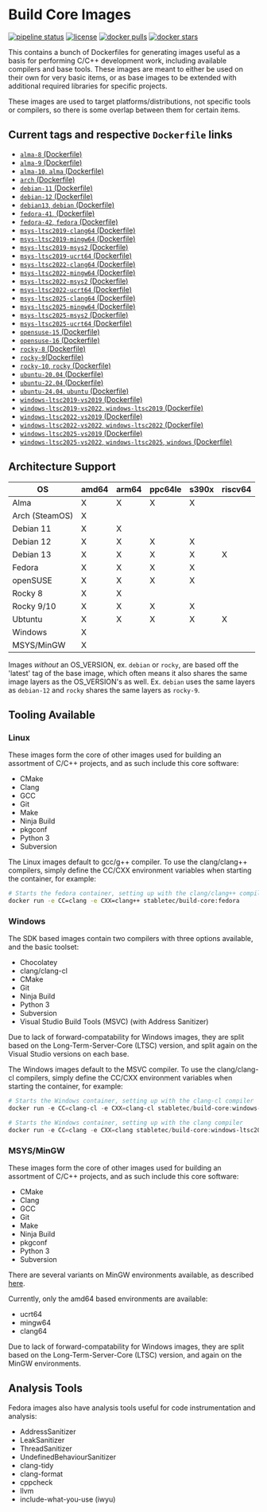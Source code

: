 # Build Core Images

[![pipeline status](https://git.stabletec.com/docker/build-core/badges/main/pipeline.svg)](https://git.stabletec.com/docker/build-core/commits/main)
[![license](https://img.shields.io/badge/license-Apache%202.0-blue.svg)](LICENSE)
[![docker pulls](https://img.shields.io/docker/pulls/stabletec/build-core.svg)](https://hub.docker.com/r/stabletec/build-core/)
[![docker stars](https://img.shields.io/docker/stars/stabletec/build-core.svg)](https://hub.docker.com/r/stabletec/build-core/)

This contains a bunch of Dockerfiles for generating images useful as a basis for performing C/C++ development work, including available compilers and base tools. These images are meant to either be used on their own for very basic items, or as base images to be extended with additional required libraries for specific projects.

These images are used to target platforms/distributions, not specific tools or compilers, so there is some overlap between them for certain items.

## Current tags and respective `Dockerfile` links

- [`alma-8` (Dockerfile)](https://github.com/StableCoder/docker-build-core/tree/main/alma/alma-8.Dockerfile)
- [`alma-9` (Dockerfile)](https://github.com/StableCoder/docker-build-core/tree/main/alma/alma-9.Dockerfile)
- [`alma-10`, `alma` (Dockerfile)](https://github.com/StableCoder/docker-build-core/tree/main/alma/alma-10.Dockerfile)
- [`arch` (Dockerfile)](https://github.com/StableCoder/docker-build-core/tree/main/arch/arch.Dockerfile)
- [`debian-11` (Dockerfile)](https://github.com/StableCoder/docker-build-core/tree/main/debian/debian-11.Dockerfile)
- [`debian-12` (Dockerfile)](https://github.com/StableCoder/docker-build-core/tree/main/debian/debian-12.Dockerfile)
- [`debian13`, `debian` (Dockerfile)](https://github.com/StableCoder/docker-build-core/tree/main/debian/debian-13.Dockerfile)
- [`fedora-41`, (Dockerfile)](https://github.com/StableCoder/docker-build-core/tree/main/fedora/fedora-41.Dockerfile)
- [`fedora-42`, `fedora` (Dockerfile)](https://github.com/StableCoder/docker-build-core/tree/main/fedora/fedora-42.Dockerfile)
- [`msys-ltsc2019-clang64` (Dockerfile)](https://github.com/StableCoder/docker-build-core/tree/main/msys-ltsc2019/msys-ltsc2019-clang64.Dockerfile)
- [`msys-ltsc2019-mingw64` (Dockerfile)](https://github.com/StableCoder/docker-build-core/tree/main/msys-ltsc2019/msys-ltsc2019-mingw64.Dockerfile)
- [`msys-ltsc2019-msys2` (Dockerfile)](https://github.com/StableCoder/docker-build-core/tree/main/msys-ltsc2019/msys-ltsc2019-msys2.Dockerfile)
- [`msys-ltsc2019-ucrt64` (Dockerfile)](https://github.com/StableCoder/docker-build-core/tree/main/msys-ltsc2019/msys-ltsc2019-ucrt64.Dockerfile)
- [`msys-ltsc2022-clang64` (Dockerfile)](https://github.com/StableCoder/docker-build-core/tree/main/msys-ltsc2022/msys-ltsc2022-clang64.Dockerfile)
- [`msys-ltsc2022-mingw64` (Dockerfile)](https://github.com/StableCoder/docker-build-core/tree/main/msys-ltsc2022/msys-ltsc2022-mingw64.Dockerfile)
- [`msys-ltsc2022-msys2` (Dockerfile)](https://github.com/StableCoder/docker-build-core/tree/main/msys-ltsc2022/msys-ltsc2022-msys2.Dockerfile)
- [`msys-ltsc2022-ucrt64` (Dockerfile)](https://github.com/StableCoder/docker-build-core/tree/main/msys-ltsc2022/msys-ltsc2022-ucrt64.Dockerfile)
- [`msys-ltsc2025-clang64` (Dockerfile)](https://github.com/StableCoder/docker-build-core/tree/main/msys-ltsc2025/msys-ltsc2025-clang64.Dockerfile)
- [`msys-ltsc2025-mingw64` (Dockerfile)](https://github.com/StableCoder/docker-build-core/tree/main/msys-ltsc2025/msys-ltsc2025-mingw64.Dockerfile)
- [`msys-ltsc2025-msys2` (Dockerfile)](https://github.com/StableCoder/docker-build-core/tree/main/msys-ltsc2025/msys-ltsc2025-msys2.Dockerfile)
- [`msys-ltsc2025-ucrt64` (Dockerfile)](https://github.com/StableCoder/docker-build-core/tree/main/msys-ltsc2025/msys-ltsc2025-ucrt64.Dockerfile)
- [`opensuse-15` (Dockerfile)](https://github.com/StableCoder/docker-build-core/tree/main/opensuse/opensuse-15.Dockerfile)
- [`opensuse-16` (Dockerfile)](https://github.com/StableCoder/docker-build-core/tree/main/opensuse/opensuse-16.Dockerfile)
- [`rocky-8` (Dockerfile)](https://github.com/StableCoder/docker-build-core/tree/main/rocky/rocky-8.Dockerfile)
- [`rocky-9`(Dockerfile)](https://github.com/StableCoder/docker-build-core/tree/main/rocky/rocky-9.Dockerfile)
- [`rocky-10`, `rocky` (Dockerfile)](https://github.com/StableCoder/docker-build-core/tree/main/rocky/rocky-10.Dockerfile)
- [`ubuntu-20.04` (Dockerfile)](https://github.com/StableCoder/docker-build-core/tree/main/ubuntu/ubuntu-20.04.Dockerfile)
- [`ubuntu-22.04` (Dockerfile)](https://github.com/StableCoder/docker-build-core/tree/main/ubuntu/ubuntu-22.04.Dockerfile)
- [`ubuntu-24.04`, `ubuntu` (Dockerfile)](https://github.com/StableCoder/docker-build-core/tree/main/ubuntu/ubuntu-24.04.Dockerfile)
- [`windows-ltsc2019-vs2019` (Dockerfile)](https://github.com/StableCoder/docker-build-core/tree/main/windows-ltsc2019/windows-ltsc2019-vs2019.Dockerfile)
- [`windows-ltsc2019-vs2022`, `windows-ltsc2019` (Dockerfile)](https://github.com/StableCoder/docker-build-core/tree/main/windows-ltsc2019/windows-ltsc2019-vs2022.Dockerfile)
- [`windows-ltsc2022-vs2019` (Dockerfile)](https://github.com/StableCoder/docker-build-core/tree/main/windows-ltsc2022/windows-ltsc2022-vs2019.Dockerfile)
- [`windows-ltsc2022-vs2022`, `windows-ltsc2022` (Dockerfile)](https://github.com/StableCoder/docker-build-core/tree/main/windows-ltsc2022/windows-ltsc2022-vs2022.Dockerfile)
- [`windows-ltsc2025-vs2019` (Dockerfile)](https://github.com/StableCoder/docker-build-core/tree/main/windows-ltsc2025/windows-ltsc2025-vs2019.Dockerfile)
- [`windows-ltsc2025-vs2022`, `windows-ltsc2025`, `windows` (Dockerfile)](https://github.com/StableCoder/docker-build-core/tree/main/windows-ltsc2025/windows-ltsc2025-vs2022.Dockerfile)

## Architecture Support

| OS             | amd64 | arm64 | ppc64le | s390x | riscv64 |
| -------------- | ----- | ----- | ------- | ----- | ------- |
| Alma           | X     | X     | X       | X     |         |
| Arch (SteamOS) | X     |       |         |       |         |
| Debian 11      | X     | X     |         |       |         |
| Debian 12      | X     | X     | X       | X     |         |
| Debian 13      | X     | X     | X       | X     | X       |
| Fedora         | X     | X     | X       | X     |         |
| openSUSE       | X     | X     | X       | X     |         |
| Rocky 8        | X     | X     |         |       |         |
| Rocky 9/10     | X     | X     | X       | X     |         |
| Ubtuntu        | X     | X     | X       | X     | X       |
| Windows        | X     |       |         |       |         |
| MSYS/MinGW     | X     |       |         |       |         |

Images *without* an OS_VERSION, ex. `debian` or `rocky`, are based off the 'latest' tag of the base image, which often means it also shares the same image layers as the OS_VERSION's as well. Ex. `debian` uses the same layers as `debian-12` and `rocky` shares the same layers as `rocky-9`.

## Tooling Available

### Linux

These images form the core of other images used for building an assortment of C/C++ projects, and as such include this core software:
- CMake
- Clang
- GCC
- Git
- Make
- Ninja Build
- pkgconf
- Python 3
- Subversion

The Linux images default to gcc/g++ compiler. To use the clang/clang++ compilers, simply define the CC/CXX environment variables when starting the container, for example:
```sh
# Starts the fedora container, setting up with the clang/clang++ compilers
docker run -e CC=clang -e CXX=clang++ stabletec/build-core:fedora
```

### Windows

The SDK based images contain two compilers with three options available, and the basic toolset:
- Chocolatey
- clang/clang-cl
- CMake
- Git
- Ninja Build
- Python 3
- Subversion
- Visual Studio Build Tools (MSVC) (with Address Sanitizer)

Due to lack of forward-compatability for Windows images, they are split based on the Long-Term-Server-Core (LTSC) version, and split again on the Visual Studio versions on each base.

The Windows images default to the MSVC compiler. To use the clang/clang-cl compilers, simply define the CC/CXX environment variables when starting the container, for example:
```powershell
# Starts the Windows container, setting up with the clang-cl compiler
docker run -e CC=clang-cl -e CXX=clang-cl stabletec/build-core:windows-ltsc2022

# Starts the Windows container, setting up with the clang compiler
docker run -e CC=clang -e CXX=clang stabletec/build-core:windows-ltsc2022
```

### MSYS/MinGW

These images form the core of other images used for building an assortment of C/C++ projects, and as such include this core software:
- CMake
- Clang
- GCC
- Git
- Make
- Ninja Build
- pkgconf
- Python 3
- Subversion

There are several variants on MinGW environments available, as described [here](https://www.msys2.org/docs/environments/).

Currently, only the amd64 based environments are available:
- ucrt64
- mingw64
- clang64

Due to lack of forward-compatability for Windows images, they are split based on the Long-Term-Server-Core (LTSC) version, and again on the MinGW environments.

## Analysis Tools

Fedora images also have analysis tools useful for code instrumentation and analysis:
- AddressSanitizer
- LeakSanitizer
- ThreadSanitizer
- UndefinedBehaviourSanitizer
- clang-tidy
- clang-format
- cppcheck
- llvm
- include-what-you-use (iwyu)
